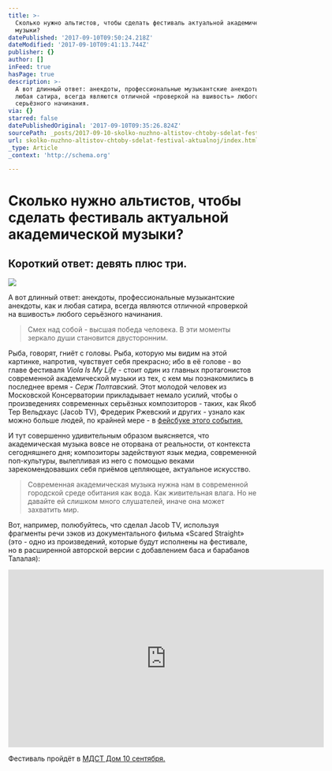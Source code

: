 ```yaml
---
title: >-
  Сколько нужно альтистов, чтобы сделать фестиваль актуальной академической
  музыки?
datePublished: '2017-09-10T09:50:24.218Z'
dateModified: '2017-09-10T09:41:13.744Z'
publisher: {}
author: []
inFeed: true
hasPage: true
description: >-
  А вот длинный ответ: анекдоты, профессиональные музыкантские анекдоты, как и
  любая сатира, всегда являются отличной «проверкой на вшивость» любого
  серьёзного начинания.
via: {}
starred: false
datePublishedOriginal: '2017-09-10T09:35:26.824Z'
sourcePath: _posts/2017-09-10-skolko-nuzhno-altistov-chtoby-sdelat-festival-aktualnoj.md
url: skolko-nuzhno-altistov-chtoby-sdelat-festival-aktualnoj/index.html
_type: Article
_context: 'http://schema.org'

---
```

# Сколько нужно альтистов, чтобы сделать фестиваль актуальной академической музыки?

## Короткий ответ: девять плюс три.
![](https://the-grid-user-content.s3-us-west-2.amazonaws.com/626a04c3-8a22-4c53-ba12-17d41b5741fc.jpg)

А вот длинный ответ: анекдоты, профессиональные музыкантские анекдоты, как и любая сатира, всегда являются отличной «проверкой на вшивость» любого серьёзного начинания.

> Смех над собой - высшая победа человека. В эти моменты зеркало души становится двусторонним.

Рыба, говорят, гниёт с головы. Рыба, которую мы видим на этой картинке, напротив, чувствует себя прекрасно; ибо в её голове - во главе фестиваля _Viola Is My Life_ - стоит один из главных протагонистов современной академической музыки из тех, с кем мы познакомились в последнее время - _Серж Полтавский_. Этот молодой человек из Московской Консерватории прикладывает немало усилий, чтобы о произведениях современных серьёзных композиторов - таких, как Якоб Тер Вельдхаус (Jacob TV), Фредерик Ржевский и других - узнало как можно больше людей, по крайней мере - в [фейсбуке этого события.][0]

И тут совершенно удивительным образом выясняется, что академическая музыка вовсе не оторвана от реальности, от контекста сегодняшнего дня; композиторы задействуют язык медиа, современной поп-культуры, вылепливая из него с помощью веками зарекомендовавших себя приёмов цепляющее, актуальное искусство.

> Современная академическая музыка нужна нам в современной городской среде обитания как вода. Как живительная влага. Но не давайте ей слишком много слушателей, иначе она может захватить мир.

Вот, например, полюбуйтесь, что сделал Jacob TV, используя фрагменты речи зэков из документального фильма «Scared Straight» (это - одно из произведений, которые будут исполнены на фестивале, но в расширенной авторской версии с добавлением баса и барабанов Талалая):

<iframe src="https://cdn.embedly.com/widgets/media.html?src=https%3A%2F%2Fwww.youtube.com%2Fembed%2FeNexYbyH5Lo%3Ffeature%3Doembed&amp;url=http%3A%2F%2Fwww.youtube.com%2Fwatch%3Fv%3DeNexYbyH5Lo&amp;image=https%3A%2F%2Fi.ytimg.com%2Fvi%2FeNexYbyH5Lo%2Fhqdefault.jpg&amp;key=a715cf41cc93453ca338d350cd26f87b&amp;type=text%2Fhtml&amp;schema=youtube" width="640" height="360" scrolling="no" frameborder="0" allowfullscreen="" style=""></iframe>

Фестиваль пройдёт в [МДСТ Дом 10 сентября.][1]

[0]: https://m.facebook.com/events/122099068406016/ "Viola Is My Life on Facebook"
[1]: http://dom.com.ru/events/3828/ "Viola Is My Life"